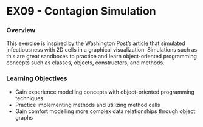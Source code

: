 # EX09 - Contagion Simulation

### Overview
This exercise is inspired by the Washington Post’s article that simulated infectiousness with 2D cells in a graphical visualization. Simulations such as this are great sandboxes to practice and learn object-oriented programming concepts such as classes, objects, constructors, and methods.

### Learning Objectives
- Gain experience modelling concepts with object-oriented programming techniques
- Practice implementing methods and utilizing method calls
- Gain comfort modelling more complex data relationships through object graphs
